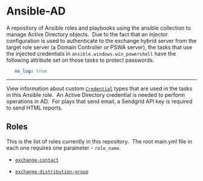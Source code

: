 # Ansible-AD

A repository of Ansible roles and playbooks using the ansible collection to manage Active Directory objects.&nbsp; Due to the fact that an injector configuration is used to authenticate to the exchange hybrid server from the target role server (a Domain Controller or PSWA server), the tasks that use the injected credentials in ```ansible.windows.win_powershell``` have the following attribute set on those tasks to protect passwords.

```yaml
   no_log: true
```

---

View information about custom [`Credential`](docs/CREDENTIALS.md) types that are used in the tasks in this Ansible role.&nbsp; An Active Directory credential is needed to perform operations in AD.&nbsp; For plays that send email, a Sendgrid API key is required to send HTML reports.

## Roles

This is the list of roles currently in this repository.&nbsp; The root main.yml file in each one requires one parameter - ```role_name```.

- [`exchange-contact`](docs/EXCHANGE_CONTACT.md)

- [`exchange-distribution-group`](docs/EXCHANGE_DG.md)
